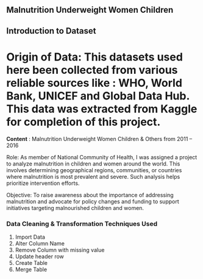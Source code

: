 ## Malnutrition Underweight Women Children


## Introduction to Dataset
# Origin of Data: This datasets used here been collected from various reliable sources like : WHO, World Bank, UNICEF and Global Data Hub. This data was extracted from Kaggle for completion of this project.

**Content** : Malnutrition Underweight Women Children & Others from 2011 – 2016

Role: As member of National Community of Health, I was assigned a project to analyze malnutrition in children and women around the world. This involves determining geographical regions, communities, or countries where malnutrition is most prevalent and severe. Such analysis helps prioritize intervention efforts.

Objective: To raise awareness about the importance of addressing malnutrition and advocate for policy changes and funding to support initiatives targeting malnourished children and women.

### Data Cleaning & Transformation Techniques Used
1. Import Data
2. Alter Column Name
3. Remove Column with missing value
4. Update header row 
5. Create Table
6. Merge Table











